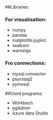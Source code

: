 ##Libraries:
### For visualisation:
- numpy
- pandas
- matplotlib.pyplot
- seaborn
- warnings

### Fro connections:
- mysql.connector
- psycopg2
- pymssql

##Used programs:
- Workbech
- pgAdmin
- Azure data Studio

